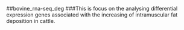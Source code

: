 ##bovine_rna-seq_deg
###This is focus on the analysing differential expression genes associated with the increasing of intramuscular fat deposition in cattle.
